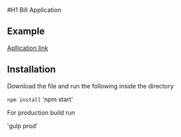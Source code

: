 #H1 Bill Application 

## Example

[Apllication link](http://skybill.s3-website-eu-west-1.amazonaws.com/)

## Installation

Download the file and run the following inside the directory

`npm install`
'npm start'

For production build run 

'gulp prod'


